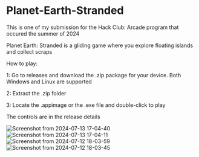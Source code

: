# Planet-Earth-Stranded
This is one of my submission for the Hack Club: Arcade program that occured the summer of 2024

Planet Earth: Stranded is a gliding game where you explore floating islands and collect scraps

How to play: 

1: Go to releases and download the .zip package for your device. Both Windows and Linux are supported

2: Extract the .zip folder

3: Locate the .appimage or the .exe file and double-click to play

The controls are in the release details

![Screenshot from 2024-07-13 17-04-40](https://github.com/user-attachments/assets/bb634d01-0d11-4d7e-b142-743cfa8f066c)
![Screenshot from 2024-07-13 17-04-11](https://github.com/user-attachments/assets/554ec1e8-88e3-4666-9f49-1965a841b8e8)
![Screenshot from 2024-07-12 18-03-59](https://github.com/user-attachments/assets/adcec6ee-0ccb-47d6-b98f-7a3aa588aed4)
![Screenshot from 2024-07-12 18-03-45](https://github.com/user-attachments/assets/2cbf9c2b-7293-4f3e-979d-978a987bd741)
